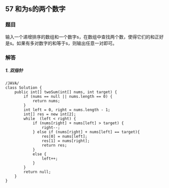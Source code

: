  ## 57 和为s的两个数字

### 题目
输入一个递增排序的数组和一个数字s，在数组中查找两个数，使得它们的和正好是s。如果有多对数字的和等于s，则输出任意一对即可。

### 解答


##### 1. 双指针
```
/JAVA/
class Solution {
    public int[] twoSum(int[] nums, int target) {
        if (nums == null || nums.length == 0) {
            return nums;
        }
        int left = 0, right = nums.length - 1;
        int[] res = new int[2];
        while  (left < right) {
            if (nums[right] + nums[left] > target) {
                right--;
            } else if (nums[right] + nums[left] == target){
                res[0] = nums[left];
                res[1] = nums[right];
                return res;
            }
            else {
                left++;
            }
        }
        return null;
    }
}
```